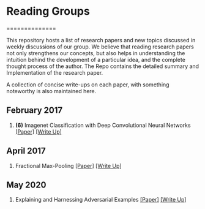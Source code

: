 # Reading Groups
==============

This repository hosts a list of research papers and new topics discussed in weekly discussions of our group. We believe that reading 
research papers not only strengthens our concepts, but also helps in understanding the intuition behind the 
development of a particular idea, and the complete thought process of the author. The Repo contains the detailed summary and Implementation of the research paper.

A collection of concise write-ups on each paper, with something noteworthy is also maintained here.

## February 2017

1. **(6)** Imagenet Classification with Deep Convolutional Neural Networks 
    [[Paper]](http://www.cs.cmu.edu/~epxing/Class/10715-14f/reading/imagenet.pdf) 
    [[Write Up]](Feb17/imagenet-classification-with-deep-convolutional-neural-networks.md)
## April 2017

1. Fractional Max-Pooling
    [[Paper]](https://arxiv.org/pdf/1412.6071.pdf)
    [[Write Up]](April17/fractional-max-Pooling-paper-Summary.md)
## May 2020
 
1. Explaining and Harnessing Adversarial Examples
[[Paper]](https://arxiv.org/abs/1412.6572)
[[Write Up]](May2020/Discussion1/Summary.pdf)
